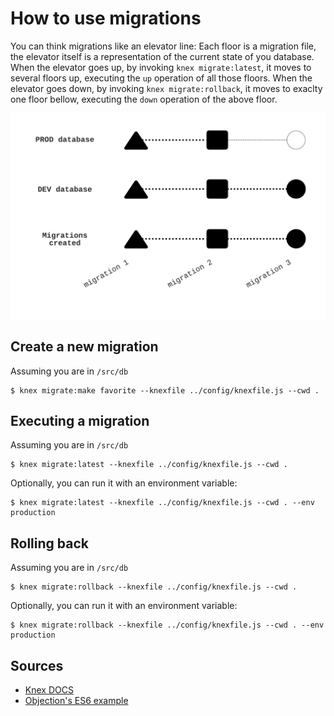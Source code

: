 # How to use migrations

You can think migrations like an elevator line:
Each floor is a migration file, the elevator itself is a representation of the current state of you database.
When the elevator goes up, by invoking `knex migrate:latest`, it moves to several floors up, executing the `up` operation of all those floors.
When the elevator goes down, by invoking `knex migrate:rollback`, it moves to exaclty one floor bellow, executing the `down` operation of the above floor.

![alt text](./migrations.png "Migrations")

## Create a new migration

Assuming you are in `/src/db`

```shell
$ knex migrate:make favorite --knexfile ../config/knexfile.js --cwd .
```

## Executing a migration

Assuming you are in `/src/db`

```shell
$ knex migrate:latest --knexfile ../config/knexfile.js --cwd .
```

Optionally, you can run it with an environment variable:

```shell
$ knex migrate:latest --knexfile ../config/knexfile.js --cwd . --env production
```

## Rolling back

Assuming you are in `/src/db`

```shell
$ knex migrate:rollback --knexfile ../config/knexfile.js --cwd .
```

Optionally, you can run it with an environment variable:

```shell
$ knex migrate:rollback --knexfile ../config/knexfile.js --cwd . --env production
```

## Sources

 * [Knex DOCS](https://knexjs.org/#Migrations)
 * [Objection's ES6 example](https://github.com/Vincit/objection.js/tree/master/examples/express-es6)
